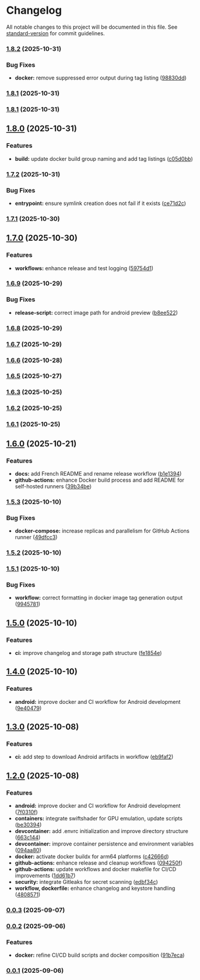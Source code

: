 # Changelog

All notable changes to this project will be documented in this file. See [standard-version](https://github.com/conventional-changelog/standard-version) for commit guidelines.

### [1.8.2](https://github.com/vegito-app/local/compare/v1.8.1...v1.8.2) (2025-10-31)


### Bug Fixes

* **docker:** remove suppressed error output during tag listing ([98830dd](https://github.com/vegito-app/local/commit/98830ddc69994ba4cffbc84eef75711b4a88e604))

### [1.8.1](https://github.com/vegito-app/local/compare/v1.8.0...v1.8.1) (2025-10-31)

### [1.8.1](https://github.com/vegito-app/local/compare/v1.8.0...v1.8.1) (2025-10-31)

## [1.8.0](https://github.com/vegito-app/local/compare/v1.7.2...v1.8.0) (2025-10-31)


### Features

* **build:** update docker build group naming and add tag listings ([c05d0bb](https://github.com/vegito-app/local/commit/c05d0bbba177b2733b2f4e9e0e7b916c2658b3f8))

### [1.7.2](https://github.com/vegito-app/local/compare/v1.7.1...v1.7.2) (2025-10-31)


### Bug Fixes

* **entrypoint:** ensure symlink creation does not fail if it exists ([ce71d2c](https://github.com/vegito-app/local/commit/ce71d2cc8dccc06616753bbd2e5f5a1f82e536fb))

### [1.7.1](https://github.com/vegito-app/local/compare/v1.7.0...v1.7.1) (2025-10-30)

## [1.7.0](https://github.com/vegito-app/local/compare/v1.6.9...v1.7.0) (2025-10-30)


### Features

* **workflows:** enhance release and test logging ([59754d1](https://github.com/vegito-app/local/commit/59754d1424d2f58b81b44167367f80b6a6dc9c15))

### [1.6.9](https://github.com/vegito-app/local/compare/v1.6.8...v1.6.9) (2025-10-29)


### Bug Fixes

* **release-script:** correct image path for android preview ([b8ee522](https://github.com/vegito-app/local/commit/b8ee522347b7ccf23e5db207b3a3fdc229be5102))

### [1.6.8](https://github.com/vegito-app/local/compare/v1.6.7...v1.6.8) (2025-10-29)

### [1.6.7](https://github.com/vegito-app/local/compare/v1.6.6...v1.6.7) (2025-10-29)

### [1.6.6](https://github.com/vegito-app/local/compare/v1.6.5...v1.6.6) (2025-10-28)

### [1.6.5](https://github.com/vegito-app/local/compare/v1.6.4...v1.6.5) (2025-10-27)

### [1.6.3](https://github.com/vegito-app/local/compare/v1.6.2...v1.6.3) (2025-10-25)

### [1.6.2](https://github.com/vegito-app/local/compare/v1.6.1...v1.6.2) (2025-10-25)

### [1.6.1](https://github.com/vegito-app/local/compare/v1.6.0...v1.6.1) (2025-10-25)

## [1.6.0](https://github.com/vegito-app/local/compare/v1.5.3...v1.6.0) (2025-10-21)


### Features

* **docs:** add French README and rename release workflow ([b1e1394](https://github.com/vegito-app/local/commit/b1e13946e999e781e82dad56191364d97b9fccc8))
* **github-actions:** enhance Docker build process and add README for self-hosted runners ([39b34be](https://github.com/vegito-app/local/commit/39b34be04216b1bf2ecd9ab140df98711d5edea2))

### [1.5.3](https://github.com/vegito-app/local/compare/v1.5.2...v1.5.3) (2025-10-10)


### Bug Fixes

* **docker-compose:** increase replicas and parallelism for GitHub Actions runner ([49dfcc3](https://github.com/vegito-app/local/commit/49dfcc3591c768328e240a103e871e665fce3620))

### [1.5.2](https://github.com/vegito-app/local/compare/v1.5.1...v1.5.2) (2025-10-10)

### [1.5.1](https://github.com/vegito-app/local/compare/v1.5.0...v1.5.1) (2025-10-10)


### Bug Fixes

* **workflow:** correct formatting in docker image tag generation output ([9945781](https://github.com/vegito-app/local/commit/994578170307dbfe4a82f95c0211a960770b8679))

## [1.5.0](https://github.com/vegito-app/local/compare/v1.4.0...v1.5.0) (2025-10-10)


### Features

* **ci:** improve changelog and storage path structure ([fe1854e](https://github.com/vegito-app/local/commit/fe1854e3d43cc3e3f43a3c245e5d2a01097addfb))

## [1.4.0](https://github.com/vegito-app/local/compare/v1.3.0...v1.4.0) (2025-10-10)


### Features

* **android:** improve docker and CI workflow for Android development ([9e40479](https://github.com/vegito-app/local/commit/9e404798fb6ac681780d5c8f1a2e736693a0369c))

## [1.3.0](https://github.com/vegito-app/local/compare/v1.2.0...v1.3.0) (2025-10-08)


### Features

* **ci:** add step to download Android artifacts in workflow ([eb9faf2](https://github.com/vegito-app/local/commit/eb9faf29f2aa028afd45a9563cd84a607ac278cc))

## [1.2.0](https://github.com/vegito-app/local/compare/v1.1.0...v1.2.0) (2025-10-08)


### Features

* **android:** improve docker and CI workflow for Android development ([7f0310f](https://github.com/vegito-app/local/commit/7f0310f819fc7d323d61b3f001a14dc8532486c9))
* **containers:** integrate swiftshader for GPU emulation, update scripts ([be30394](https://github.com/vegito-app/local/commit/be3039412b7fcd087fdd3dae67212e347767990f))
* **devcontainer:** add .envrc initialization and improve directory structure ([663c144](https://github.com/vegito-app/local/commit/663c14465450693b8312b6884342fb0a42e279fc))
* **devcontainer:** improve container persistence and environment variables ([094aa80](https://github.com/vegito-app/local/commit/094aa809dcc4353cf3a2f3950f8674b165f828fc))
* **docker:** activate docker buildx for arm64 platforms ([c42666d](https://github.com/vegito-app/local/commit/c42666d0ed4d97836563a9142209453cae287f13))
* **github-actions:** enhance release and cleanup workflows ([094250f](https://github.com/vegito-app/local/commit/094250f0c2519dafe076bbb83e526ae89623604f))
* **github-actions:** update workflows and docker makefile for CI/CD improvements ([1dd61b7](https://github.com/vegito-app/local/commit/1dd61b7e44564c5e9fa0609a92bed979df87eed4))
* **security:** integrate Gitleaks for secret scanning ([edbf34c](https://github.com/vegito-app/local/commit/edbf34c29010d5c2fd5f962f8856fbebc0ace7f5))
* **workflow, dockerfile:** enhance changelog and keystore handling ([4808571](https://github.com/vegito-app/local/commit/4808571967d5c755afc0faf7a8a3f73959c37998))

### [0.0.3](https://github.com/vegito-app/local/compare/v0.0.2...v0.0.3) (2025-09-07)

### [0.0.2](https://github.com/vegito-app/local/compare/v0.0.1...v0.0.2) (2025-09-06)


### Features

* **docker:** refine CI/CD build scripts and docker composition ([91b7eca](https://github.com/vegito-app/local/commit/91b7eca792eb2aa85d50ea019d43896070dd53ec))

### [0.0.1](https://github.com/vegito-app/local/compare/v0.0.0...v0.0.1) (2025-09-06)
